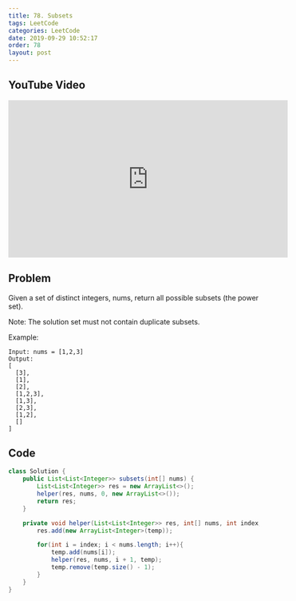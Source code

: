```yaml
---
title: 78. Subsets
tags: LeetCode
categories: LeetCode
date: 2019-09-29 10:52:17
order: 78
layout: post
---
```


## YouTube Video

<iframe width="560" height="315" src="https://www.youtube.com/embed/-0OycisNZTo" frameborder="0" allow="accelerometer; autoplay; encrypted-media; gyroscope; picture-in-picture" allowfullscreen></iframe>

## Problem

Given a set of distinct integers, nums, return all possible subsets (the power set).

Note: The solution set must not contain duplicate subsets.

Example:

```
Input: nums = [1,2,3]
Output:
[
  [3],
  [1],
  [2],
  [1,2,3],
  [1,3],
  [2,3],
  [1,2],
  []
]
```

## Code

```java
class Solution {
    public List<List<Integer>> subsets(int[] nums) {
        List<List<Integer>> res = new ArrayList<>();
        helper(res, nums, 0, new ArrayList<>());
        return res;
    }

    private void helper(List<List<Integer>> res, int[] nums, int index, List<Integer> temp){
        res.add(new ArrayList<Integer>(temp));

        for(int i = index; i < nums.length; i++){
            temp.add(nums[i]);
            helper(res, nums, i + 1, temp);
            temp.remove(temp.size() - 1);
        }
    }
}
```
